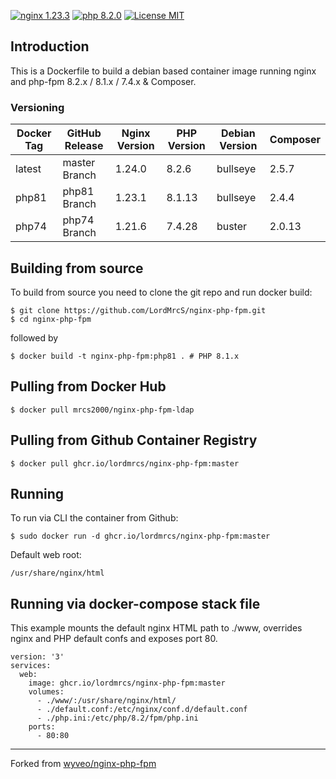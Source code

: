 [![nginx 1.23.3](https://img.shields.io/badge/nginx-1.23.3-brightgreen.svg?&logo=nginx&logoColor=white&style=for-the-badge)](https://nginx.org/en/CHANGES) 
[![php 8.2.0](https://img.shields.io/badge/php--fpm-8.2.0-blue.svg?&logo=php&logoColor=white&style=for-the-badge)](https://secure.php.net/releases/8_2_0.php)
[![License MIT](https://img.shields.io/badge/license-MIT-blue.svg?&style=for-the-badge)](https://github.com/LordMrcS/nginx-php-fpm/blob/master/LICENSE)

## Introduction
This is a Dockerfile to build a debian based container image running nginx and php-fpm 8.2.x / 8.1.x / 7.4.x & Composer.

### Versioning
| Docker Tag | GitHub Release | Nginx Version | PHP Version | Debian Version | Composer
|-----|-------|-----|--------|--------|------|
| latest | master Branch | 1.24.0 | 8.2.6 | bullseye | 2.5.7 |
| php81 | php81 Branch | 1.23.1 | 8.1.13 | bullseye | 2.4.4 |
| php74 | php74 Branch | 1.21.6 | 7.4.28 | buster | 2.0.13 |


## Building from source
To build from source you need to clone the git repo and run docker build:
```
$ git clone https://github.com/LordMrcS/nginx-php-fpm.git
$ cd nginx-php-fpm
```

followed by
```
$ docker build -t nginx-php-fpm:php81 . # PHP 8.1.x
```


## Pulling from Docker Hub
```
$ docker pull mrcs2000/nginx-php-fpm-ldap
```

## Pulling from Github Container Registry
```
$ docker pull ghcr.io/lordmrcs/nginx-php-fpm:master
```

## Running
To run via CLI the container from Github:
```
$ sudo docker run -d ghcr.io/lordmrcs/nginx-php-fpm:master
```

Default web root:
```
/usr/share/nginx/html
```
## Running via docker-compose stack file
This example mounts the default nginx HTML path to ./www, overrides nginx and PHP default confs and exposes port 80.
```
version: '3'
services:
  web:
    image: ghcr.io/lordmrcs/nginx-php-fpm:master
    volumes:
      - ./www/:/usr/share/nginx/html/
      - ./default.conf:/etc/nginx/conf.d/default.conf
      - ./php.ini:/etc/php/8.2/fpm/php.ini
    ports:
      - 80:80
```

---
Forked from [wyveo/nginx-php-fpm](https://github.com/wyveo/nginx-php-fpm)
